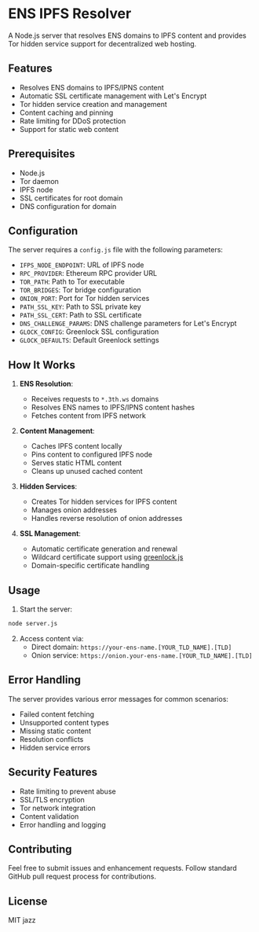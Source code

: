 # ENS IPFS Resolver

A Node.js server that resolves ENS domains to IPFS content and provides Tor hidden service support for decentralized web hosting.

## Features

- Resolves ENS domains to IPFS/IPNS content
- Automatic SSL certificate management with Let's Encrypt
- Tor hidden service creation and management
- Content caching and pinning
- Rate limiting for DDoS protection
- Support for static web content

## Prerequisites

- Node.js
- Tor daemon
- IPFS node
- SSL certificates for root domain
- DNS configuration for domain

## Configuration

The server requires a `config.js` file with the following parameters:

- `IFPS_NODE_ENDPOINT`: URL of IPFS node
- `RPC_PROVIDER`: Ethereum RPC provider URL
- `TOR_PATH`: Path to Tor executable
- `TOR_BRIDGES`: Tor bridge configuration
- `ONION_PORT`: Port for Tor hidden services
- `PATH_SSL_KEY`: Path to SSL private key
- `PATH_SSL_CERT`: Path to SSL certificate
- `DNS_CHALLENGE_PARAMS`: DNS challenge parameters for Let's Encrypt
- `GLOCK_CONFIG`: Greenlock SSL configuration
- `GLOCK_DEFAULTS`: Default Greenlock settings

## How It Works

1. **ENS Resolution**:
   - Receives requests to `*.3th.ws` domains
   - Resolves ENS names to IPFS/IPNS content hashes
   - Fetches content from IPFS network

2. **Content Management**:
   - Caches IPFS content locally
   - Pins content to configured IPFS node
   - Serves static HTML content
   - Cleans up unused cached content

3. **Hidden Services**:
   - Creates Tor hidden services for IPFS content
   - Manages onion addresses
   - Handles reverse resolution of onion addresses

4. **SSL Management**:
   - Automatic certificate generation and renewal
   - Wildcard certificate support using [greenlock.js]()
   - Domain-specific certificate handling

## Usage

1. Start the server:
```bash
node server.js
```

2. Access content via:
   - Direct domain: `https://your-ens-name.[YOUR_TLD_NAME].[TLD]`
   - Onion service: `https://onion.your-ens-name.[YOUR_TLD_NAME].[TLD]`

## Error Handling

The server provides various error messages for common scenarios:
- Failed content fetching
- Unsupported content types
- Missing static content
- Resolution conflicts
- Hidden service errors

## Security Features

- Rate limiting to prevent abuse
- SSL/TLS encryption
- Tor network integration
- Content validation
- Error handling and logging

## Contributing

Feel free to submit issues and enhancement requests. Follow standard GitHub pull request process for contributions.

## License

MIT jazz
